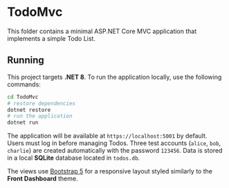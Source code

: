 # TodoMvc

This folder contains a minimal ASP.NET Core MVC application that implements a simple Todo List.

## Running

This project targets **.NET 8**. To run the application locally, use the following commands:

```bash
cd TodoMvc
# restore dependencies
dotnet restore
# run the application
dotnet run
```

The application will be available at `https://localhost:5001` by default. Users must log in before managing Todos. Three test accounts (`alice`, `bob`, `charlie`) are created automatically with the password `123456`. Data is stored in a local **SQLite** database located in `todos.db`.

The views use [Bootstrap 5](https://getbootstrap.com/) for a responsive layout styled similarly to the **Front Dashboard** theme.

